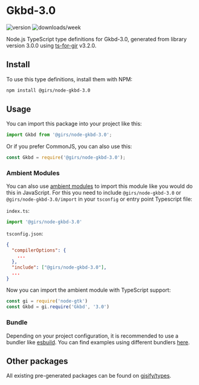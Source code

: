 
# Gkbd-3.0

![version](https://img.shields.io/npm/v/@girs/node-gkbd-3.0)
![downloads/week](https://img.shields.io/npm/dw/@girs/node-gkbd-3.0)


Node.js TypeScript type definitions for Gkbd-3.0, generated from library version 3.0.0 using [ts-for-gir](https://github.com/gjsify/ts-for-gir) v3.2.0.


## Install

To use this type definitions, install them with NPM:
```bash
npm install @girs/node-gkbd-3.0
```

## Usage

You can import this package into your project like this:
```ts
import Gkbd from '@girs/node-gkbd-3.0';
```

Or if you prefer CommonJS, you can also use this:
```ts
const Gkbd = require('@girs/node-gkbd-3.0');
```

### Ambient Modules

You can also use [ambient modules](https://github.com/gjsify/ts-for-gir/tree/main/packages/cli#ambient-modules) to import this module like you would do this in JavaScript.
For this you need to include `@girs/node-gkbd-3.0` or `@girs/node-gkbd-3.0/import` in your `tsconfig` or entry point Typescript file:

`index.ts`:
```ts
import '@girs/node-gkbd-3.0'
```

`tsconfig.json`:
```json
{
  "compilerOptions": {
    ...
  },
  "include": ["@girs/node-gkbd-3.0"],
  ...
}
```

Now you can import the ambient module with TypeScript support: 

```ts
const gi = require('node-gtk')
const Gkbd = gi.require('Gkbd', '3.0')
```


### Bundle

Depending on your project configuration, it is recommended to use a bundler like [esbuild](https://esbuild.github.io/). You can find examples using different bundlers [here](https://github.com/gjsify/ts-for-gir/tree/main/examples).

## Other packages

All existing pre-generated packages can be found on [gjsify/types](https://github.com/gjsify/types).

